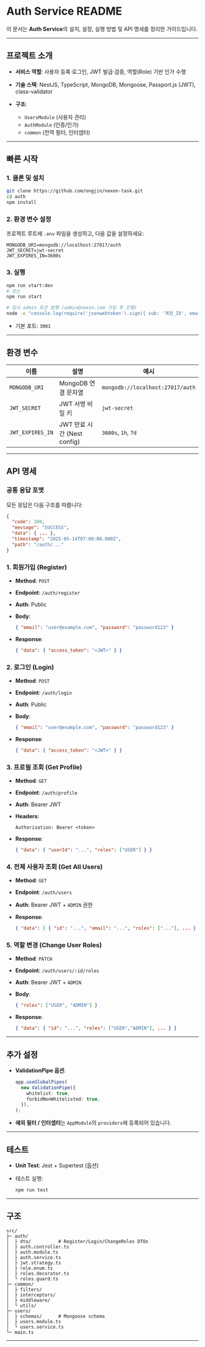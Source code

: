# Auth Service README

이 문서는 **Auth Service**의 설치, 설정, 실행 방법 및 API 명세를 정리한 가이드입니다.

---

## 프로젝트 소개

- **서비스 역할**: 사용자 등록·로그인, JWT 발급·검증, 역할(Role) 기반 인가 수행
- **기술 스택**: NestJS, TypeScript, MongoDB, Mongoose, Passport.js (JWT), class-validator
- **구조**:

  - `UsersModule` (사용자 관리)
  - `AuthModule` (인증/인가)
  - `common` (전역 필터, 인터셉터)

---

## 빠른 시작

### 1. 클론 및 설치

```bash
git clone https://github.com/ongjin/nexon-task.git
cd auth
npm install
```

### 2. 환경 변수 설정

프로젝트 루트에 `.env` 파일을 생성하고, 다음 값을 설정하세요:

```env
MONGODB_URI=mongodb://localhost:27017/auth
JWT_SECRET=jwt-secret
JWT_EXPIRES_IN=3600s
```

### 3. 실행

```bash
npm run start:dev
# 또는
npm run start

# 임시 admin 토큰 발행 (admin@nexon.com 가입 후 진행)
node -e "console.log(require('jsonwebtoken').sign({ sub: '계정_ID', email: 'admin@nexon.com', role: ['ADMIN'] }, 'jwt-secret'))"
```

- 기본 포트: `3001`

---

## 환경 변수

| 이름             | 설명                        | 예시                             |
| ---------------- | --------------------------- | -------------------------------- |
| `MONGODB_URI`    | MongoDB 연결 문자열         | `mongodb://localhost:27017/auth` |
| `JWT_SECRET`     | JWT 서명 비밀 키            | `jwt-secret`                     |
| `JWT_EXPIRES_IN` | JWT 만료 시간 (Nest config) | `3600s`, `1h`, `7d`              |

---

## API 명세

### 공통 응답 포맷

모든 응답은 다음 구조를 따릅니다:

```json
{
  "code": 200,
  "message": "SUCCESS",
  "data": { ... },
  "timestamp": "2025-05-14T07:00:00.000Z",
  "path": "/auth/..."
}
```

### 1. 회원가입 (Register)

- **Method**: `POST`
- **Endpoint**: `/auth/register`
- **Auth**: Public
- **Body**:

  ```json
  { "email": "user@example.com", "password": "password123" }
  ```

- **Response**:

  ```json
  { "data": { "access_token": "<JWT>" } }
  ```

### 2. 로그인 (Login)

- **Method**: `POST`
- **Endpoint**: `/auth/login`
- **Auth**: Public
- **Body**:

  ```json
  { "email": "user@example.com", "password": "password123" }
  ```

- **Response**:

  ```json
  { "data": { "access_token": "<JWT>" } }
  ```

### 3. 프로필 조회 (Get Profile)

- **Method**: `GET`
- **Endpoint**: `/auth/profile`
- **Auth**: Bearer JWT
- **Headers**:

  ```
  Authorization: Bearer <token>
  ```

- **Response**:

  ```json
  { "data": { "userId": "...", "roles": ["USER"] } }
  ```

### 4. 전체 사용자 조회 (Get All Users)

- **Method**: `GET`
- **Endpoint**: `/auth/users`
- **Auth**: Bearer JWT + `ADMIN` 권한
- **Response**:

  ```json
  { "data": [ { "id": "...", "email": "...", "roles": ["..."], ... } ] }
  ```

### 5. 역할 변경 (Change User Roles)

- **Method**: `PATCH`
- **Endpoint**: `/auth/users/:id/roles`
- **Auth**: Bearer JWT + `ADMIN`
- **Body**:

  ```json
  { "roles": ["USER", "ADMIN"] }
  ```

- **Response**:

  ```json
  { "data": { "id": "...", "roles": ["USER","ADMIN"], ... } }
  ```

---

## 추가 설정

- **ValidationPipe 옵션**:

  ```ts
  app.useGlobalPipes(
    new ValidationPipe({
      whitelist: true,
      forbidNonWhitelisted: true,
    }),
  );
  ```

- **예외 필터 / 인터셉터**는 `AppModule`의 `providers`에 등록되어 있습니다.

---

## 테스트

- **Unit Test**: Jest + Supertest (옵션)
- 테스트 실행:

  ```bash
  npm run test
  ```

---

## 구조

```
src/
├─ auth/
│  ├ dto/          # Register/Login/ChangeRoles DTOs
│  ├ auth.controller.ts
│  ├ auth.module.ts
│  ├ auth.service.ts
│  ├ jwt.strategy.ts
│  ├ role.enum.ts
│  ├ roles.decorator.ts
│  └ roles.guard.ts
├─ common/
│  ├ filters/
│  ├ interceptors/
│  ├ middleware/
│  └ utils/
├─ users/
│  ├ schemas/      # Mongoose schema
│  ├ users.module.ts
│  └ users.service.ts
└─ main.ts
```

---
